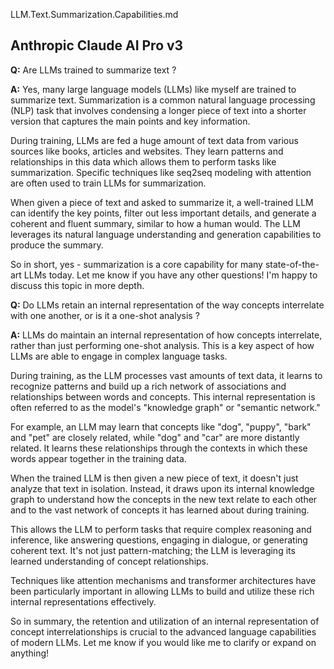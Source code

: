 LLM.Text.Summarization.Capabilities.md

## Anthropic Claude AI Pro v3

**Q:** Are LLMs trained to summarize text ?​​​​​​​​​​​​​​​​

**A:** Yes, many large language models (LLMs) like myself are trained to summarize text. Summarization is a common natural language processing (NLP) task that involves condensing a longer piece of text into a shorter version that captures the main points and key information.

During training, LLMs are fed a huge amount of text data from various sources like books, articles and websites. They learn patterns and relationships in this data which allows them to perform tasks like summarization. Specific techniques like seq2seq modeling with attention are often used to train LLMs for summarization.

When given a piece of text and asked to summarize it, a well-trained LLM can identify the key points, filter out less important details, and generate a coherent and fluent summary, similar to how a human would. The LLM leverages its natural language understanding and generation capabilities to produce the summary.

So in short, yes - summarization is a core capability for many state-of-the-art LLMs today. Let me know if you have any other questions! I'm happy to discuss this topic in more depth.​​​​​​​​​​​​​​​​

**Q:** Do LLMs retain an internal representation of the way concepts interrelate with one another, or is it a one-shot analysis ?​​​​​​​​​​​​​​​​

**A:** LLMs do maintain an internal representation of how concepts interrelate, rather than just performing one-shot analysis. This is a key aspect of how LLMs are able to engage in complex language tasks.

During training, as the LLM processes vast amounts of text data, it learns to recognize patterns and build up a rich network of associations and relationships between words and concepts. This internal representation is often referred to as the model's "knowledge graph" or "semantic network."

For example, an LLM may learn that concepts like "dog", "puppy", "bark" and "pet" are closely related, while "dog" and "car" are more distantly related. It learns these relationships through the contexts in which these words appear together in the training data.

When the trained LLM is then given a new piece of text, it doesn't just analyze that text in isolation. Instead, it draws upon its internal knowledge graph to understand how the concepts in the new text relate to each other and to the vast network of concepts it has learned about during training.

This allows the LLM to perform tasks that require complex reasoning and inference, like answering questions, engaging in dialogue, or generating coherent text. It's not just pattern-matching; the LLM is leveraging its learned understanding of concept relationships.

Techniques like attention mechanisms and transformer architectures have been particularly important in allowing LLMs to build and utilize these rich internal representations effectively.

So in summary, the retention and utilization of an internal representation of concept interrelationships is crucial to the advanced language capabilities of modern LLMs. Let me know if you would like me to clarify or expand on anything!​​​​​​​​​​​​​​​​
